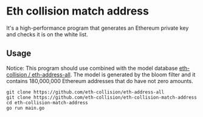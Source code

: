 # Eth collision match address

It's a high-performance program that generates an Ethereum private key and checks it is on the white list.

## Usage

Notice: This program should use combined with the model database [eth-collision / eth-address-all](https://github.com/eth-collision/eth-address-all). The model is generated by the bloom filter and it contains 180,000,000 Ethereum addresses that do have not zero amounts. 

```
git clone https://github.com/eth-collision/eth-address-all
git clone https://github.com/eth-collision/eth-collision-match-address
cd eth-collision-match-address
go run main.go
```
